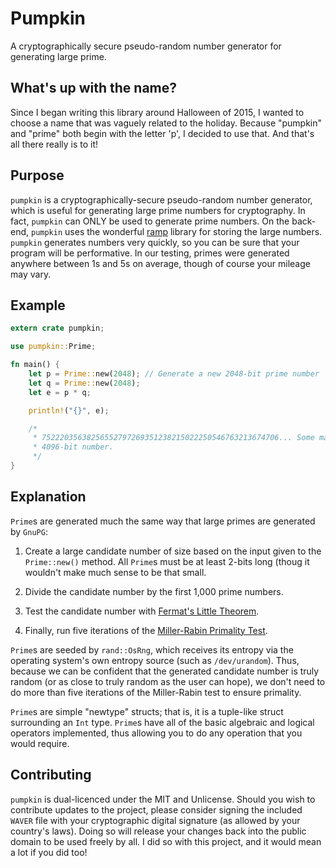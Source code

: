 # Pumpkin

A cryptographically secure pseudo-random number generator for generating large 
prime.

## What's up with the name?

Since I began writing this library around Halloween of 2015, I wanted to choose
a name that was vaguely related to the holiday. Because "pumpkin" and "prime"
both begin with the letter 'p', I decided to use that. And that's all there
really is to it!

## Purpose

`pumpkin` is a cryptographically-secure pseudo-random number generator, which is
useful for generating large prime numbers for cryptography. In fact, `pumpkin`
can ONLY be used to generate prime numbers. On the back-end, `pumpkin` uses the
wonderful [ramp](https://crates.io/crates/ramp) library for storing the large
numbers. `pumpkin` generates numbers very quickly, so you can be sure that your
program will be performative. In our testing, primes were generated anywhere
between 1s and 5s on average, though of course your mileage may vary.

## Example

```rust
extern crate pumpkin;

use pumpkin::Prime;

fn main() {
    let p = Prime::new(2048); // Generate a new 2048-bit prime number
    let q = Prime::new(2048);
    let e = p * q;

    println!("{}", e);

    /*
     * 75222035638256552797269351238215022250546763213674706... Some massive
     * 4096-bit number.
     */
}
```

## Explanation
`Prime`s are generated much the same way that large primes are generated by
`GnuPG`:

  1) Create a large candidate number of size based on the input given to the
  `Prime::new()` method. All `Prime`s must be at least 2-bits long (thoug it
  wouldn't make much sense to be that small.

  2) Divide the candidate number by the first 1,000 prime numbers.

  3) Test the candidate number with [Fermat's Little
Theorem](https://www.wikiwand.com/en/Fermat's_little_theorem).

  4) Finally, run five iterations of the [Miller-Rabin Primality
Test](https://www.wikiwand.com/en/Miller%E2%80%93Rabin_primality_test).

`Prime`s are seeded by `rand::OsRng`, which receives its entropy via the
operating system's own entropy source (such as `/dev/urandom`). Thus, because we
can be confident that the generated candidate number is truly random (or as
close to truly random as the user can hope), we don't need to do more than five
iterations of the Miller-Rabin test to ensure primality.

`Prime`s are simple "newtype" structs; that is, it is a tuple-like struct
surrounding an `Int` type. `Prime`s have all of the basic algebraic and logical
operators implemented, thus allowing you to do any operation that you would
require.

## Contributing

`pumpkin` is dual-licenced under the MIT and Unlicense. Should you wish to
contribute updates to the project, please consider signing the included `WAVER`
file with your cryptographic digital signature (as allowed by your country's
laws). Doing so will release your changes back into the public domain to be used
freely by all. I did so with this project, and it would mean a lot if you did
too!
